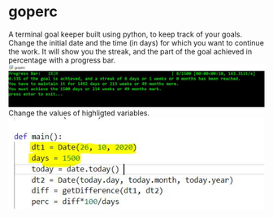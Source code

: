 # goperc
A terminal goal keeper built using python, to keep track of your goals.
Change the initial date and the time (in days) for which you want to continue the work.
It will show you the streak, and the part of the goal achieved in percentage with a progress bar.
![goperc_snap](https://raw.githubusercontent.com/Sh0onya/goperc/main/goperc_snap.JPG)
Change the values of highligted variables.
![code change](https://raw.githubusercontent.com/Sh0onya/goperc/main/code_change.JPG)
